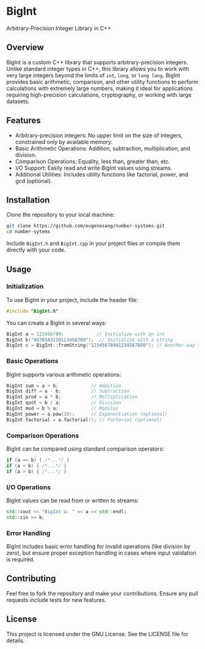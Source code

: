 # BigInt
Arbitrary-Precision Integer Library in C++
## Overview
BigInt is a custom C++ library that supports arbitrary-precision integers. Unlike standard integer types in C++, this library allows you to work with very large integers beyond the limits of `int`, `long`, or `long long`. BigInt provides basic arithmetic, comparison, and other utility functions to perform calculations with extremely large numbers, making it ideal for applications requiring high-precision calculations, cryptography, or working with large datasets.

## Features
- Arbitrary-precision integers: No upper limit on the size of integers, constrained only by available memory.
- Basic Arithmetic Operations: Addition, subtraction, multiplication, and division.
- Comparison Operations: Equality, less than, greater than, etc.
- I/O Support: Easily read and write BigInt values using streams.
- Additional Utilities: Includes utility functions like factorial, power, and gcd (optional).

## Installation
Clone the repository to your local machine:
```sh
git clone https://github.com/eugenesang/number-systems.git
cd number-sytems
```
Include `BigInt.h` and `BigInt.cpp` in your project files or compile them directly with your code.

## Usage
### Initialization
To use BigInt in your project, include the header file:

```cpp
#include "BigInt.h"
```
You can create a BigInt in several ways:

```cpp
BigInt a = 123456789;            // Initialize with an int
BigInt b("9876543210123456789");  // Initialize with a string
BigInt c = BigInt::fromString("12345678901234567890"); // Another way to initialize from string
```
### Basic Operations
BigInt supports various arithmetic operations:

```cpp
BigInt sum = a + b;            // Addition
BigInt diff = a - b;           // Subtraction
BigInt prod = a * b;           // Multiplication
BigInt quot = b / a;           // Division
BigInt mod = b % a;            // Modulus
BigInt power = a.pow(10);      // Exponentiation (optional)
BigInt factorial = a.factorial(); // Factorial (optional)
```

### Comparison Operations
BigInt can be compared using standard comparison operators:

```cpp
if (a == b) { /*...*/ }
if (a < b) { /*...*/ }
if (a > b) { /*...*/ }
```

### I/O Operations
BigInt values can be read from or written to streams:

```cpp
std::cout << "BigInt a: " << a << std::endl;
std::cin >> b;
```
### Error Handling
BigInt includes basic error handling for invalid operations (like division by zero), but ensure proper exception handling in cases where input validation is required.

## Contributing
Feel free to fork the repository and make your contributions. Ensure any pull requests include tests for new features.

## License
This project is licensed under the GNU License. See the LICENSE file for details.
